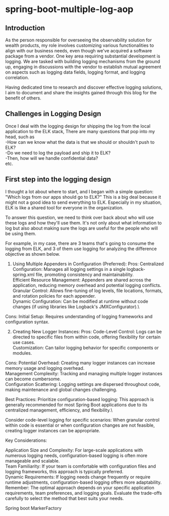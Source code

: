 # spring-boot-multiple-log-aop
## Introduction
As the person responsible for overseeing the observability solution for wealth products, my role involves customizing various functionalities to align with our business needs, even though we've acquired a software package from a vendor. One key area requiring substantial development is logging. We are tasked with building logging mechanisms from the ground up, engaging in discussions with the vendor to establish mutual agreement on aspects such as logging data fields, logging format, and logging correlation. 

Having dedicated time to research and discover effective logging solutions, I aim to document and share the insights gained through this blog for the benefit of others.

## Challenges in Logging Design 
Once I deal with the logging design for shipping the log from the local application to the ELK stack, There are many questions that pop into my head, such as\
-How can we know what the data is that we should or shouldn't push to ELK?\
-Do we need to log the payload and ship it to ELK?\
-Then, how will we handle confidential data?\
etc.

## First step into the logging design
I thought a lot about where to start, and I began with a simple question: "Which logs from our apps should go to ELK?" This is a big deal because it might not a good idea to send everything to ELK. Especially in my situation, ELK is like a shared tool for everyone in the organization.

To answer this question, we need to think over back about who will use these logs and how they'll use them. It's not only about what information to log but also about making sure the logs are useful for the people who will be using them.

For example, in my case, there are 3 teams that's going to consume the logging from ELK, and 3 of them use logging for analyzing the difference objective as shown below.





1. Using Multiple Appenders in Configuration (Preferred):
Pros:
Centralized Configuration: Manages all logging settings in a single logback-spring.xml file, promoting consistency and maintainability.\
Efficient Resource Management: Appenders are shared across the application, reducing memory overhead and potential logging conflicts.\
Granular Control: Allows fine-tuning of log levels, file locations, formats, and rotation policies for each appender.\
Dynamic Configuration: Can be modified at runtime without code changes (if using libraries like Logback's JMXConfigurator).\

Cons:
Initial Setup: Requires understanding of logging frameworks and configuration syntax.

2. Creating New Logger Instances:
Pros:
Code-Level Control: Logs can be directed to specific files from within code, offering flexibility for certain use cases.\
Customization: Can tailor logging behavior for specific components or modules.

Cons:
Potential Overhead: Creating many logger instances can increase memory usage and logging overhead.\
Management Complexity: Tracking and managing multiple logger instances can become cumbersome.\
Configuration Scattering: Logging settings are dispersed throughout code, making maintenance and global changes challenging.

Best Practices:
Prioritize configuration-based logging: This approach is generally recommended for most Spring Boot applications due to its centralized management, efficiency, and flexibility.\

Consider code-level logging for specific scenarios: When granular control within code is essential or when configuration changes are not feasible, creating logger instances can be appropriate.

Key Considerations:

Application Size and Complexity: For large-scale applications with numerous logging needs, configuration-based logging is often more manageable and scalable.\
Team Familiarity: If your team is comfortable with configuration files and logging frameworks, this approach is typically preferred.\
Dynamic Requirements: If logging needs change frequently or require runtime adjustments, configuration-based logging offers more adaptability.\
Remember: The optimal approach depends on your specific application requirements, team preferences, and logging goals. Evaluate the trade-offs carefully to select the method that best suits your needs.


Spring boot MarkerFactory
